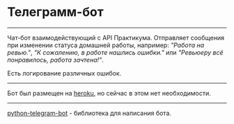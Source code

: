 # Телеграмм-бот
***

Чат-бот взаимодействующий с API Практикума. Отправляет сообщения при изменении статуса домашней работы, например: *"Работа на ревью."*, *"К сожалению, в работе нашлись ошибки."* или *"Ревьюеру всё понравилось, работа зачтена!"*.

Есть логирование различных ошибок.

***
Бот был размещен на [heroku](https://www.heroku.com/), но сейчас в этом нет необходимости.
***
[python-telegram-bot](https://github.com/python-telegram-bot/python-telegram-bot) - библиотека для написания бота.
    
